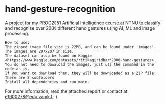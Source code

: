 # hand-gesture-recognition
A project for my PROG2051 Artificial Intelligence course at NTNU to classify and recognise over 2000 different hand gestures using AI, ML and image processing.
```
How to use:
The zipped image file size is 22MB, and can be found under 'images'. The images are 207x207 in size.
The dataset can also be found on Kaggle <https://www.kaggle.com/datasets/ritikagiridhar/2000-hand-gestures>.
You do not need to download the images, just use the command in the code as is. 
If you want to download them, they will be downloaded as a ZIP file. There are 8 subfolders.
Install all dependencies and run main.
```

For more information, read the attached report or contact at e1900278@edu.vamk.fi :)
